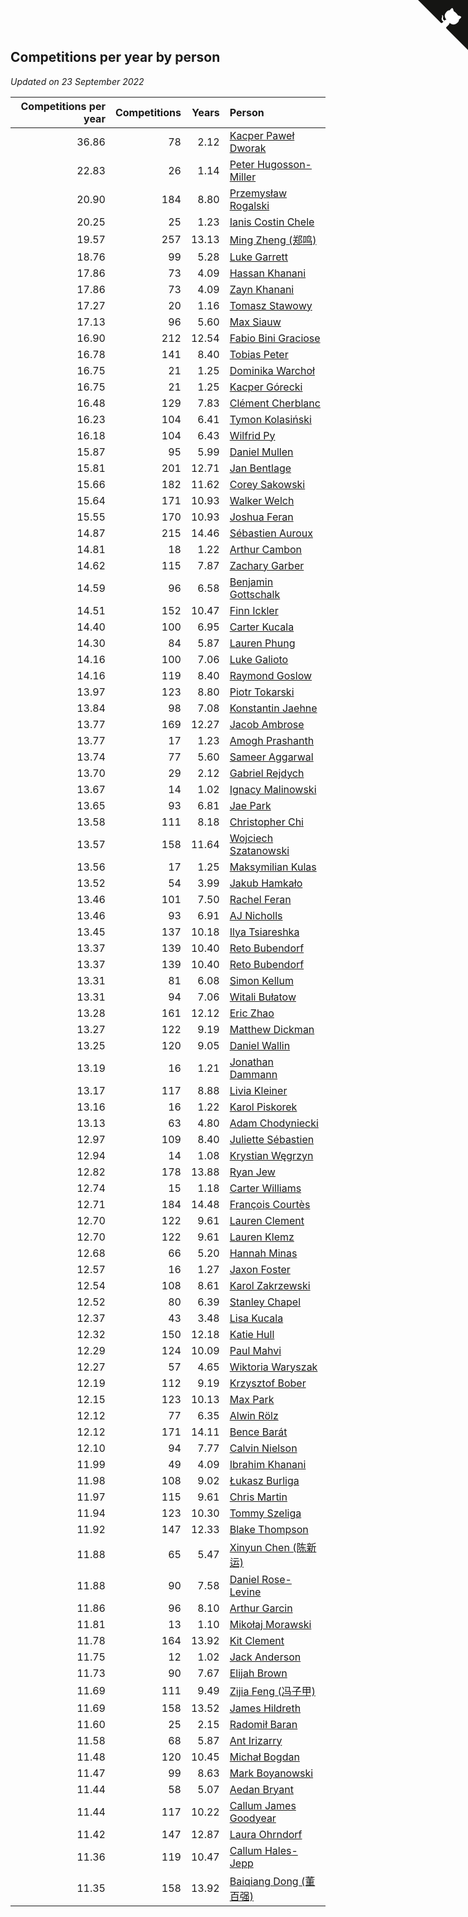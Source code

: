 ## Competitions per year by person

*Updated on 23 September 2022*

| Competitions per year | Competitions | Years | Person |
| ---: | ---: | ---: | :--- |
| 36.86 | 78 | 2.12 | [Kacper Paweł Dworak](https://www.worldcubeassociation.org/persons/2020DWOR01) |
| 22.83 | 26 | 1.14 | [Peter Hugosson-Miller](https://www.worldcubeassociation.org/persons/2021HUGO01) |
| 20.90 | 184 | 8.80 | [Przemysław Rogalski](https://www.worldcubeassociation.org/persons/2013ROGA02) |
| 20.25 | 25 | 1.23 | [Ianis Costin Chele](https://www.worldcubeassociation.org/persons/2021CHEL01) |
| 19.57 | 257 | 13.13 | [Ming Zheng (郑鸣)](https://www.worldcubeassociation.org/persons/2009ZHEN11) |
| 18.76 | 99 | 5.28 | [Luke Garrett](https://www.worldcubeassociation.org/persons/2017GARR05) |
| 17.86 | 73 | 4.09 | [Hassan Khanani](https://www.worldcubeassociation.org/persons/2018KHAN26) |
| 17.86 | 73 | 4.09 | [Zayn Khanani](https://www.worldcubeassociation.org/persons/2018KHAN28) |
| 17.27 | 20 | 1.16 | [Tomasz Stawowy](https://www.worldcubeassociation.org/persons/2021STAW01) |
| 17.13 | 96 | 5.60 | [Max Siauw](https://www.worldcubeassociation.org/persons/2017SIAU02) |
| 16.90 | 212 | 12.54 | [Fabio Bini Graciose](https://www.worldcubeassociation.org/persons/2010GRAC02) |
| 16.78 | 141 | 8.40 | [Tobias Peter](https://www.worldcubeassociation.org/persons/2014PETE03) |
| 16.75 | 21 | 1.25 | [Dominika Warchoł](https://www.worldcubeassociation.org/persons/2021WARC01) |
| 16.75 | 21 | 1.25 | [Kacper Górecki](https://www.worldcubeassociation.org/persons/2021GORE01) |
| 16.48 | 129 | 7.83 | [Clément Cherblanc](https://www.worldcubeassociation.org/persons/2014CHER05) |
| 16.23 | 104 | 6.41 | [Tymon Kolasiński](https://www.worldcubeassociation.org/persons/2016KOLA02) |
| 16.18 | 104 | 6.43 | [Wilfrid Py](https://www.worldcubeassociation.org/persons/2016PYWI01) |
| 15.87 | 95 | 5.99 | [Daniel Mullen](https://www.worldcubeassociation.org/persons/2016MULL04) |
| 15.81 | 201 | 12.71 | [Jan Bentlage](https://www.worldcubeassociation.org/persons/2010BENT01) |
| 15.66 | 182 | 11.62 | [Corey Sakowski](https://www.worldcubeassociation.org/persons/2011SAKO01) |
| 15.64 | 171 | 10.93 | [Walker Welch](https://www.worldcubeassociation.org/persons/2011WELC01) |
| 15.55 | 170 | 10.93 | [Joshua Feran](https://www.worldcubeassociation.org/persons/2011FERA01) |
| 14.87 | 215 | 14.46 | [Sébastien Auroux](https://www.worldcubeassociation.org/persons/2008AURO01) |
| 14.81 | 18 | 1.22 | [Arthur Cambon](https://www.worldcubeassociation.org/persons/2021CAMB01) |
| 14.62 | 115 | 7.87 | [Zachary Garber](https://www.worldcubeassociation.org/persons/2014GARB01) |
| 14.59 | 96 | 6.58 | [Benjamin Gottschalk](https://www.worldcubeassociation.org/persons/2016GOTT01) |
| 14.51 | 152 | 10.47 | [Finn Ickler](https://www.worldcubeassociation.org/persons/2012ICKL01) |
| 14.40 | 100 | 6.95 | [Carter Kucala](https://www.worldcubeassociation.org/persons/2015KUCA01) |
| 14.30 | 84 | 5.87 | [Lauren Phung](https://www.worldcubeassociation.org/persons/2016PHUN02) |
| 14.16 | 100 | 7.06 | [Luke Galioto](https://www.worldcubeassociation.org/persons/2015GALI02) |
| 14.16 | 119 | 8.40 | [Raymond Goslow](https://www.worldcubeassociation.org/persons/2014GOSL01) |
| 13.97 | 123 | 8.80 | [Piotr Tokarski](https://www.worldcubeassociation.org/persons/2013TOKA01) |
| 13.84 | 98 | 7.08 | [Konstantin Jaehne](https://www.worldcubeassociation.org/persons/2015JAEH01) |
| 13.77 | 169 | 12.27 | [Jacob Ambrose](https://www.worldcubeassociation.org/persons/2010AMBR01) |
| 13.77 | 17 | 1.23 | [Amogh Prashanth](https://www.worldcubeassociation.org/persons/2021PRAS01) |
| 13.74 | 77 | 5.60 | [Sameer Aggarwal](https://www.worldcubeassociation.org/persons/2017AGGA01) |
| 13.70 | 29 | 2.12 | [Gabriel Rejdych](https://www.worldcubeassociation.org/persons/2020REJD01) |
| 13.67 | 14 | 1.02 | [Ignacy Malinowski](https://www.worldcubeassociation.org/persons/2021MALI02) |
| 13.65 | 93 | 6.81 | [Jae Park](https://www.worldcubeassociation.org/persons/2015PARK24) |
| 13.58 | 111 | 8.18 | [Christopher Chi](https://www.worldcubeassociation.org/persons/2014CHIC01) |
| 13.57 | 158 | 11.64 | [Wojciech Szatanowski](https://www.worldcubeassociation.org/persons/2011SZAT01) |
| 13.56 | 17 | 1.25 | [Maksymilian Kulas](https://www.worldcubeassociation.org/persons/2021KULA02) |
| 13.52 | 54 | 3.99 | [Jakub Hamkało](https://www.worldcubeassociation.org/persons/2018HAMK01) |
| 13.46 | 101 | 7.50 | [Rachel Feran](https://www.worldcubeassociation.org/persons/2015FERA01) |
| 13.46 | 93 | 6.91 | [AJ Nicholls](https://www.worldcubeassociation.org/persons/2015NICH04) |
| 13.45 | 137 | 10.18 | [Ilya Tsiareshka](https://www.worldcubeassociation.org/persons/2012TERE01) |
| 13.37 | 139 | 10.40 | [Reto Bubendorf](https://www.worldcubeassociation.org/persons/2012BUBE01) |
| 13.37 | 139 | 10.40 | [Reto Bubendorf](https://www.worldcubeassociation.org/persons/2012BUBE01) |
| 13.31 | 81 | 6.08 | [Simon Kellum](https://www.worldcubeassociation.org/persons/2016KELL12) |
| 13.31 | 94 | 7.06 | [Witali Bułatow](https://www.worldcubeassociation.org/persons/2015BUAT01) |
| 13.28 | 161 | 12.12 | [Eric Zhao](https://www.worldcubeassociation.org/persons/2010ZHAO19) |
| 13.27 | 122 | 9.19 | [Matthew Dickman](https://www.worldcubeassociation.org/persons/2013DICK01) |
| 13.25 | 120 | 9.05 | [Daniel Wallin](https://www.worldcubeassociation.org/persons/2013WALL03) |
| 13.19 | 16 | 1.21 | [Jonathan Dammann](https://www.worldcubeassociation.org/persons/2021DAMM01) |
| 13.17 | 117 | 8.88 | [Livia Kleiner](https://www.worldcubeassociation.org/persons/2013KLEI03) |
| 13.16 | 16 | 1.22 | [Karol Piskorek](https://www.worldcubeassociation.org/persons/2021PISK01) |
| 13.13 | 63 | 4.80 | [Adam Chodyniecki](https://www.worldcubeassociation.org/persons/2017CHOD02) |
| 12.97 | 109 | 8.40 | [Juliette Sébastien](https://www.worldcubeassociation.org/persons/2014SEBA01) |
| 12.94 | 14 | 1.08 | [Krystian Węgrzyn](https://www.worldcubeassociation.org/persons/2021WEGR01) |
| 12.82 | 178 | 13.88 | [Ryan Jew](https://www.worldcubeassociation.org/persons/2008JEWR01) |
| 12.74 | 15 | 1.18 | [Carter Williams](https://www.worldcubeassociation.org/persons/2021WILL06) |
| 12.71 | 184 | 14.48 | [François Courtès](https://www.worldcubeassociation.org/persons/2008COUR01) |
| 12.70 | 122 | 9.61 | [Lauren Clement](https://www.worldcubeassociation.org/persons/2013KLEM01) |
| 12.70 | 122 | 9.61 | [Lauren Klemz](https://www.worldcubeassociation.org/persons/2013KLEM01) |
| 12.68 | 66 | 5.20 | [Hannah Minas](https://www.worldcubeassociation.org/persons/2017MINA04) |
| 12.57 | 16 | 1.27 | [Jaxon Foster](https://www.worldcubeassociation.org/persons/2021FOST01) |
| 12.54 | 108 | 8.61 | [Karol Zakrzewski](https://www.worldcubeassociation.org/persons/2014ZAKR01) |
| 12.52 | 80 | 6.39 | [Stanley Chapel](https://www.worldcubeassociation.org/persons/2016CHAP04) |
| 12.37 | 43 | 3.48 | [Lisa Kucala](https://www.worldcubeassociation.org/persons/2019KUCA01) |
| 12.32 | 150 | 12.18 | [Katie Hull](https://www.worldcubeassociation.org/persons/2010HULL01) |
| 12.29 | 124 | 10.09 | [Paul Mahvi](https://www.worldcubeassociation.org/persons/2012MAHV01) |
| 12.27 | 57 | 4.65 | [Wiktoria Waryszak](https://www.worldcubeassociation.org/persons/2018WARY01) |
| 12.19 | 112 | 9.19 | [Krzysztof Bober](https://www.worldcubeassociation.org/persons/2013BOBE01) |
| 12.15 | 123 | 10.13 | [Max Park](https://www.worldcubeassociation.org/persons/2012PARK03) |
| 12.12 | 77 | 6.35 | [Alwin Rölz](https://www.worldcubeassociation.org/persons/2016ROLZ01) |
| 12.12 | 171 | 14.11 | [Bence Barát](https://www.worldcubeassociation.org/persons/2008BARA01) |
| 12.10 | 94 | 7.77 | [Calvin Nielson](https://www.worldcubeassociation.org/persons/2014NIEL03) |
| 11.99 | 49 | 4.09 | [Ibrahim Khanani](https://www.worldcubeassociation.org/persons/2018KHAN27) |
| 11.98 | 108 | 9.02 | [Łukasz Burliga](https://www.worldcubeassociation.org/persons/2013BURL01) |
| 11.97 | 115 | 9.61 | [Chris Martin](https://www.worldcubeassociation.org/persons/2013MART03) |
| 11.94 | 123 | 10.30 | [Tommy Szeliga](https://www.worldcubeassociation.org/persons/2012SZEL01) |
| 11.92 | 147 | 12.33 | [Blake Thompson](https://www.worldcubeassociation.org/persons/2010THOM03) |
| 11.88 | 65 | 5.47 | [Xinyun Chen (陈新运)](https://www.worldcubeassociation.org/persons/2017CHEN36) |
| 11.88 | 90 | 7.58 | [Daniel Rose-Levine](https://www.worldcubeassociation.org/persons/2015ROSE01) |
| 11.86 | 96 | 8.10 | [Arthur Garcin](https://www.worldcubeassociation.org/persons/2014GARC27) |
| 11.81 | 13 | 1.10 | [Mikołaj Morawski](https://www.worldcubeassociation.org/persons/2021MORA01) |
| 11.78 | 164 | 13.92 | [Kit Clement](https://www.worldcubeassociation.org/persons/2008CLEM01) |
| 11.75 | 12 | 1.02 | [Jack Anderson](https://www.worldcubeassociation.org/persons/2021ANDE05) |
| 11.73 | 90 | 7.67 | [Elijah Brown](https://www.worldcubeassociation.org/persons/2015BROW03) |
| 11.69 | 111 | 9.49 | [Zijia Feng (冯子甲)](https://www.worldcubeassociation.org/persons/2013FENG02) |
| 11.69 | 158 | 13.52 | [James Hildreth](https://www.worldcubeassociation.org/persons/2009HILD01) |
| 11.60 | 25 | 2.15 | [Radomił Baran](https://www.worldcubeassociation.org/persons/2020BARA02) |
| 11.58 | 68 | 5.87 | [Ant Irizarry](https://www.worldcubeassociation.org/persons/2016IRIZ02) |
| 11.48 | 120 | 10.45 | [Michał Bogdan](https://www.worldcubeassociation.org/persons/2012BOGD01) |
| 11.47 | 99 | 8.63 | [Mark Boyanowski](https://www.worldcubeassociation.org/persons/2014BOYA01) |
| 11.44 | 58 | 5.07 | [Aedan Bryant](https://www.worldcubeassociation.org/persons/2017BRYA06) |
| 11.44 | 117 | 10.22 | [Callum James Goodyear](https://www.worldcubeassociation.org/persons/2012GOOD02) |
| 11.42 | 147 | 12.87 | [Laura Ohrndorf](https://www.worldcubeassociation.org/persons/2009OHRN01) |
| 11.36 | 119 | 10.47 | [Callum Hales-Jepp](https://www.worldcubeassociation.org/persons/2012HALE01) |
| 11.35 | 158 | 13.92 | [Baiqiang Dong (董百强)](https://www.worldcubeassociation.org/persons/2008DONG06) |


<a href="https://github.com/JustinTimeCuber/wca_statistics" class="github-corner" aria-label="View source on Github"><svg width="80" height="80" viewBox="0 0 250 250" style="fill:#151513; color:#fff; position: absolute; top: 0; border: 0; right: 0;" aria-hidden="true"><path d="M0,0 L115,115 L130,115 L142,142 L250,250 L250,0 Z"></path><path d="M128.3,109.0 C113.8,99.7 119.0,89.6 119.0,89.6 C122.0,82.7 120.5,78.6 120.5,78.6 C119.2,72.0 123.4,76.3 123.4,76.3 C127.3,80.9 125.5,87.3 125.5,87.3 C122.9,97.6 130.6,101.9 134.4,103.2" fill="currentColor" style="transform-origin: 130px 106px;" class="octo-arm"></path><path d="M115.0,115.0 C114.9,115.1 118.7,116.5 119.8,115.4 L133.7,101.6 C136.9,99.2 139.9,98.4 142.2,98.6 C133.8,88.0 127.5,74.4 143.8,58.0 C148.5,53.4 154.0,51.2 159.7,51.0 C160.3,49.4 163.2,43.6 171.4,40.1 C171.4,40.1 176.1,42.5 178.8,56.2 C183.1,58.6 187.2,61.8 190.9,65.4 C194.5,69.0 197.7,73.2 200.1,77.6 C213.8,80.2 216.3,84.9 216.3,84.9 C212.7,93.1 206.9,96.0 205.4,96.6 C205.1,102.4 203.0,107.8 198.3,112.5 C181.9,128.9 168.3,122.5 157.7,114.1 C157.9,116.9 156.7,120.9 152.7,124.9 L141.0,136.5 C139.8,137.7 141.6,141.9 141.8,141.8 Z" fill="currentColor" class="octo-body"></path></svg></a><style>.github-corner:hover .octo-arm{animation:octocat-wave 560ms ease-in-out}@keyframes octocat-wave{0%,100%{transform:rotate(0)}20%,60%{transform:rotate(-25deg)}40%,80%{transform:rotate(10deg)}}@media (max-width:500px){.github-corner:hover .octo-arm{animation:none}.github-corner .octo-arm{animation:octocat-wave 560ms ease-in-out}}</style>
